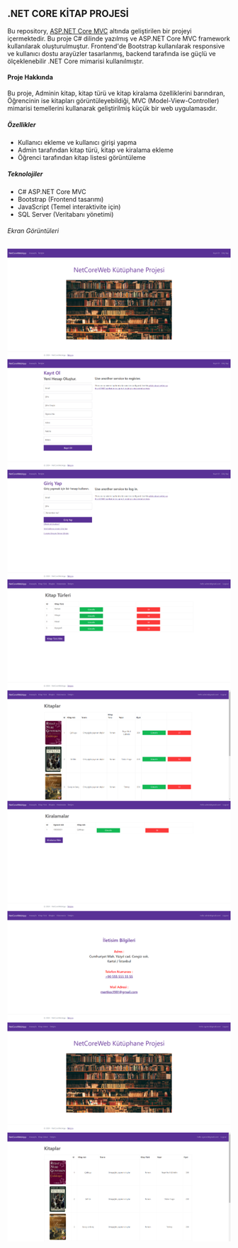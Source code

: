 ## .NET CORE KİTAP PROJESİ
Bu repository, [ASP.NET Core MVC](https://github.com/mert1981/NetCoreWebApp) altında geliştirilen bir projeyi içermektedir. Bu proje C# dilinde yazılmış ve ASP.NET Core MVC framework kullanılarak oluşturulmuştur. Frontend'de Bootstrap kullanılarak responsive ve kullanıcı dostu arayüzler tasarlanmış, backend tarafında ise güçlü ve ölçeklenebilir .NET Core mimarisi kullanılmıştır.

#### Proje Hakkında 
Bu proje, Adminin kitap, kitap türü ve kitap kiralama özelliklerini barındıran, Öğrencinin ise kitapları görüntüleyebildiği,  MVC (Model-View-Controller) mimarisi temellerini kullanarak geliştirilmiş küçük bir web uygulamasıdır.

##### Özellikler 
- Kullanıcı ekleme ve kullanıcı girişi yapma
- Admin tarafından kitap türü, kitap ve kiralama ekleme
- Öğrenci tarafından kitap listesi görüntüleme

##### Teknolojiler
- C# ASP.NET Core MVC
- Bootstrap (Frontend tasarımı)
- JavaScript (Temel interaktivite için)
- SQL Server (Veritabanı yönetimi)

###### Ekran Görüntüleri

![Proje Hakkında](ReadmeImages/1.png)
![Proje Hakkında](ReadmeImages/2.png)
![Proje Hakkında](ReadmeImages/3.png)
![Proje Hakkında](ReadmeImages/4.png)
![Proje Hakkında](ReadmeImages/5.png)
![Proje Hakkında](ReadmeImages/6.png)
![Proje Hakkında](ReadmeImages/7.png)
![Proje Hakkında](ReadmeImages/8.png)
![Proje Hakkında](ReadmeImages/9.png)